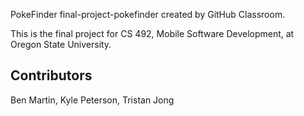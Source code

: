 PokeFinder
final-project-pokefinder created by GitHub Classroom.

This is the final project for CS 492, Mobile Software Development, at Oregon State University.

## Contributors

Ben Martin, Kyle Peterson, Tristan Jong

